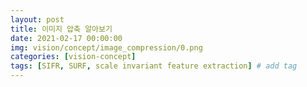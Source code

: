 ```yaml
---
layout: post
title: 이미지 압축 알아보기
date: 2021-02-17 00:00:00
img: vision/concept/image_compression/0.png
categories: [vision-concept] 
tags: [SIFR, SURF, scale invariant feature extraction] # add tag
---
```


<br>

